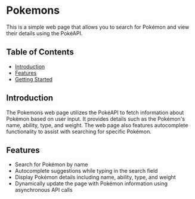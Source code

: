 # Pokemons

This is a simple web page that allows you to search for Pokémon and view their details using the PokéAPI.

## Table of Contents

- [Introduction](#introduction)
- [Features](#features)
- [Getting Started](#getting-started)

## Introduction

The Pokemons web page utilizes the PokéAPI to fetch information about Pokémon based on user input. It provides details such as the Pokémon's name, ability, type, and weight. The web page also features autocomplete functionality to assist with searching for specific Pokémon.

## Features

- Search for Pokémon by name
- Autocomplete suggestions while typing in the search field
- Display Pokémon details including name, ability, type, and weight
- Dynamically update the page with Pokémon information using asynchronous API calls
